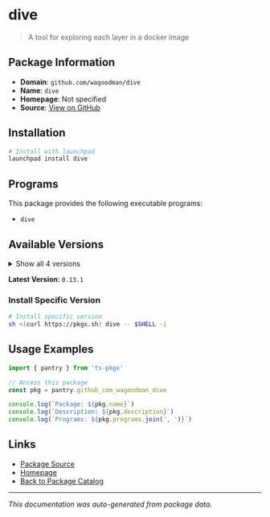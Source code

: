 # dive

> A tool for exploring each layer in a docker image

## Package Information

- **Domain**: `github.com/wagoodman/dive`
- **Name**: `dive`
- **Homepage**: Not specified
- **Source**: [View on GitHub](https://github.com/pkgxdev/pantry/tree/main/projects/github.com/wagoodman/dive/package.yml)

## Installation

```bash
# Install with launchpad
launchpad install dive
```

## Programs

This package provides the following executable programs:

- `dive`

## Available Versions

<details>
<summary>Show all 4 versions</summary>

- `0.13.1`, `0.13.0`, `0.12.0`, `0.11.0`

</details>

**Latest Version**: `0.13.1`

### Install Specific Version

```bash
# Install specific version
sh <(curl https://pkgx.sh) dive -- $SHELL -i
```

## Usage Examples

```typescript
import { pantry } from 'ts-pkgx'

// Access this package
const pkg = pantry.github_com_wagoodman_dive

console.log(`Package: ${pkg.name}`)
console.log(`Description: ${pkg.description}`)
console.log(`Programs: ${pkg.programs.join(', ')}`)
```

## Links

- [Package Source](https://github.com/pkgxdev/pantry/tree/main/projects/github.com/wagoodman/dive/package.yml)
- [Homepage](#)
- [Back to Package Catalog](../package-catalog.md)

---

*This documentation was auto-generated from package data.*
